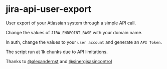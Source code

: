# jira-api-user-export
User export of your Atlassian system through a simple API call.

Change the values of `JIRA_ENDPOINT_BASE` with your domain name.

In auth, change the values to your `user account` and generate an `API Token`.

The script run at 1k chunks due to API limitations.

Thanks to [@alexandernst](https://github.com/alexandernst) and [@sinergisasincontrol](https://github.com/sinergiasincontrol)
